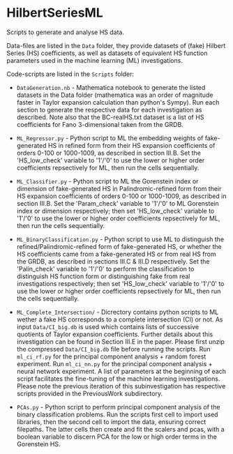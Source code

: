 # HilbertSeriesML
Scripts to generate and analyse HS data.

Data-files are listed in the `Data` folder, they provide datasets of (fake) Hilbert Series (HS) coefficients, as well as datasets of equivalent HS function parameters used in the machine learning (ML) investigations.

Code-scripts are listed in the `Scripts` folder:

* `DataGeneration.nb` - 
  Mathematica notebook to generate the listed datasets in the Data folder (mathematica was an order of magnitude faster in Taylor expansion calculation than python's Sympy). 
  Run each section to generate the respective data for each investigation as described. 
  Note also that the BC-realHS.txt dataset is a list of HS coefficients for Fano 3-dimensional taken from the GRDB.
  
* `ML_Regressor.py` - 
  Python script to ML the embedding weights of fake-generated HS in refined form from their HS expansion coefficients of orders 0-100 or 1000-1009, as described in section III.B. 
  Set the 'HS_low_check' variable to '1'/'0' to use the lower or higher order coefficients repsectively for ML, then run the cells sequentially.
  
* `ML_Classifier.py` -
  Python script to ML the Gorenstein index or dimension of fake-generated HS in Palindromic-refined form from their HS expansion coefficients of orders 0-100 or 1000-1009, as described in section III.B.
  Set the 'Param_check' variable to '1'/'0' to ML Gorenstein index or dimension respectively; then set 'HS_low_check' variable to '1'/'0' to use the lower or higher order coefficients repsectively for ML, then run the cells sequentially.
  
* `ML_BinaryClassification.py` - 
  Python script to use ML to distinguish the refined/Palindromic-refined form of fake-generated HS, or whether the HS coefficients came from a fake-generated HS or from real HS from the GRDB, as described in sections III.C & III.D respectively. 
  Set the 'Palin_check' variable to '1'/'0' to perform the classification to distinguish HS function form or distinguishing fake from real investigations respectively; then set 'HS_low_check' variable to '1'/'0' to use the lower or higher order coefficients repsectively for ML, then run the cells sequentially.

* `ML_Complete_Intersection/` -
  Dicrectory contains python scripts to ML wether a fake HS corresponds to a complete intersection (CI) or not.
  As input `Data/CI_big.db` is used which contains lists of successive quotients of Taylor expansion coefficients.
  Further details about this investigation can be found in Section III.E in the paper.
  Please first unzip the compressed `Data/CI_big.db` file before running the scripts.
  Run `ml_ci_rf.py` for the principal component analysis + random forest experiment.
  Run `ml_ci_nn.py` for the principal component analysis + neural network experiment.
  A list of parameters at the beginning of each script facilitates the fine-tuning of the machine learning investigations.
  Please note the previous iteration of this subinvestigation has respective scripts provided in the PreviousWork subdirectory.

* `PCAs.py` -
  Python script to perform principal component analysis of the binary classification problems. Run the scripts first cell to import used libraries, then the second cell to import the data, ensuring correct filepaths. The latter cells then create and fit the scalers and pcas, with a boolean variable to discern PCA for the low or high order terms in the Gorenstein HS.    

